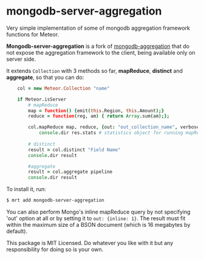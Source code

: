 mongodb-server-aggregation
==========================

Very simple implementation of some of mongodb aggregation framework functions for Meteor.

**Mongodb-server-aggregation** is a fork of [mongodb-aggregation](https://github.com/jhoxray/meteor-mongo-extensions)
that do not expose the aggregation framework to the client, being available only on server side.

It extends `Collection` with 3 methods so far, **mapReduce**, **distinct** and **aggregate**, so that you can do:

```coffeescript
    col = new Meteor.Collection "name"

    if Meteor.isServer
        # mapReduce
        map = function() {emit(this.Region, this.Amount);}
        reduce = function(reg, am) { return Array.sum(am);};

        col.mapReduce map, reduce, {out: "out_collection_name", verbose: true}, (err,res)->
            console.dir res.stats # statistics object for running mapReduce
        
        # distinct
        result = col.distinct "Field Name"
        console.dir result

        #aggregate
        result = col.aggregate pipeline
        console.dir result
```

To install it, run:
```bash
$ mrt add mongodb-server-aggregation
```

You can also perform Mongo's inline mapReduce query by not specifying 'out' option at all or by setting it
to `out: {inline: 1}`. The result must fit within the maximum size of a BSON document (which is 16 megabytes by default).

This package is MIT Licensed. Do whatever you like with it but any responsibility for doing so is your own.

